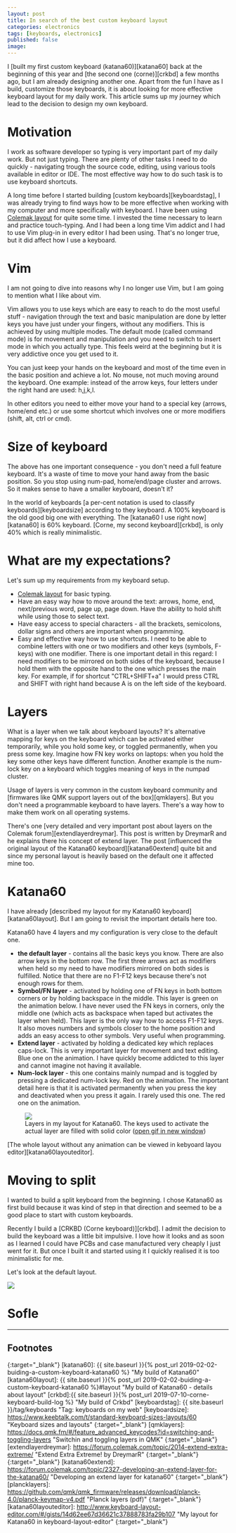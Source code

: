 ```yaml
---
layout: post
title: In search of the best custom keyboard layout
categories: electronics
tags: [keyboards, electronics]
published: false
image: 
---
```


I [built my first custom keyboard (katana60)][katana60] back at the beginning of this year and [the second one (corne)][crkbd] a few months ago, but I am already designing another one. Apart from the fun I have as I build, customize those keyboards, it is about looking for more effective keyboard layout for my daily work. This article sums up my journey which lead to the decision to design my own keyboard.

<!--more--> 

# Motivation

I work as software developer so typing is very important part of my daily work. But not just typing. There are plenty of other tasks I need to do quickly - navigating trough the source code, editing, using various tools available in editor or IDE. The most effective way how to do such task is to use keyboard shortcuts.

A long time before I started building [custom keyboards][keyboardstag], I was already trying to find ways how to be more effective when working with my computer and more specifically with keyboard. I have been using [Colemak layout][colemak] for quite some time. I invested the time necessary to learn and practice touch-typing. And I had been a long time Vim addict and I had to use Vim plug-in in every editor I had been using. That's no longer true, but it did affect how I use a keyboard.

# Vim

I am not going to dive into reasons why I no longer use Vim, but I am going to mention what I like about vim.

Vim allows you to use keys which are easy to reach to do the most useful stuff - navigation through the text and basic manipulation are done by letter keys you have just under your fingers, without any modifiers. This is achieved by using multiple modes. The default mode (called command mode) is for movement and manipulation and you need to switch to insert mode in which you actually type. This feels weird at the beginning but it is very addictive once you get used to it. 

You can just keep your hands on the keyboard and most of the time even in the basic position and achieve a lot. No mouse, not much moving around the keyboard. One example: instead of the arrow keys, four letters under the right hand are used: h,j,k,l.

In other editors you need to either move your hand to a special key (arrows, home/end etc.) or use some shortcut which involves one or more modifiers (shift, alt, ctrl or cmd).

# Size of keyboard

The above has one important consequence - you don't need a full feature keyboard. It's a waste of time to move your hand away from the basic position. So you stop using num-pad, home/end/page cluster and arrows. So it makes sense to have a smaller keyboard, doesn't it? 

In the world of keyboards [a per-cent notation is used to classify keyboards][keyboardsize] according to they keyboard. A 100% keyboard is the old good big one with everything. The [katana60 I use right now][katana60] is 60% keyboard. [Corne, my second keyboard][crkbd], is only 40% which is really minimalistic.

# What are my expectations?

Let's sum up my requirements from my keyboard setup.

- [Colemak layout][colemak] for basic typing.
- Have an easy way how to move around the text: arrows, home, end, next/previous word, page up, page down. Have the ability to hold shift while using those to select text.
- Have easy access to special characters - all the brackets, semicolons, dollar signs and others are important when programming.
- Easy and effective way how to use shortcuts. I need to be able to combine letters with one or two modifiers and other keys (symbols, F-keys) with one modifier. There is one important detail in this regard: I need modifiers to be mirrored on both sides of the keyboard, because I hold them with the opposite hand to the one which presses the main key. For example, if for shortcut "CTRL+SHIFT+a"  I would press CTRL and SHIFT with right hand because A is on the left side of the keyboard.

# Layers

What is a layer when we talk about keyboard layouts? It's alternative mapping for keys on the keyboard which can be activated either temporarily, while you hold some key, or toggled permanently, when you press some key. Imagine how FN key works on laptops: when you hold the key some other keys have different function. Another example is the num-lock key on a keyboard which toggles meaning of keys in the numpad cluster.

Usage of layers is very common in the custom keyboard community and [firmwares like QMK support layers out of the box][qmklayers]. But you don't need a programmable keyboard to have layers. There's a way how to make them work on all operating systems.

There's one [very detailed and very important post about layers on the Colemak forum][extendlayerdreymar]. This post is written by DreymarR and he explains there his concept of extend layer. The post [influenced the original layout of the Katana60 keyboard][katana60extend] quite bit and since my personal layout is heavily based on the default one it affected mine too.


# Katana60

I have already [described my layout for my Katana60 keyboard][katana60layout]. But I am going to revisit the important details here too.

Katana60 have 4 layers and my configuration is very close to the default one.

- **the default layer** - contains all the basic keys you know. There are also arrow keys in the bottom row. The first three arrows act as modifiers when held so my need to have modifiers mirrored on both sides is fulfilled. Notice that there are no F1-F12 keys because there's not enough rows for them. 
- **Symbol/FN layer** - activated by holding one of FN keys in both bottom corners or by holding backspace in the middle. This layer is green on the animation below. I have never used the FN keys in corners, only the middle one (which acts as backspace when taped but activates the layer when held). This layer is the only way how to access F1-F12 keys. It also moves numbers and symbols closer to the home position and adds an easy access to other symbols. Very useful when programming.
- **Extend layer** - activated by holding a dedicated key which replaces caps-lock. This is very important layer for movement and text editing. Blue one on the animation. I have quickly become addicted to this layer and cannot imagine not having it available.
- **Num-lock layer** - this one contains mainly numpad and is toggled by pressing a dedicated num-lock key. Red on the animation. The important detail here is that it is activated permanently when you press the key and deactivated when you press it again. I rarely used this one. The red one on the animation.

<figure>
<img src="{{site.baseurl}}/images/keyblayout/katanalayout_animation.gif">
<figcaption>Layers in my layout for Katana60. The keys used to activate the actual layer are filled with solid color (<a href="{{site.baseurl}}/images/keyblayout/katanalayout_animation.gif" target="_blank">open gif in new window</a>)</figcaption>
</figure>

[The whole layout without any animation can be viewed in kebyoard layou editor][katana60layouteditor].

# Moving to split

I wanted to build a split keyboard from the beginning. I chose Katana60 as first build because it was kind of step in that direction and seemed to be a good place to start with custom keyboards.

Recently I build a [CRKBD (Corne keyboard)][crkbd]. I admit the decision to build the keyboard was a little bit impulsive. I love how it looks and as soon as I learned I could have PCBs and case manufactured very cheaply I just went for it. But once I built it and started using it I quickly realised it is too minimalistic for me.

Let's look at the default layout.

<img src="{{site.baseurl}}/images/keyblayout/crkbd_default.png"/>

# Sofle 


----
## Footnotes


[colemak]: https://colemak.com/ "Colmak Layout"
{:target="_blank"} 
[katana60]: {{ site.baseurl }}{% post_url 2019-02-02-buiding-a-custom-keyboard-katana60 %} "My build of Katana60"
[katana60layout]: {{ site.baseurl }}{% post_url 2019-02-02-buiding-a-custom-keyboard-katana60 %}#layout "My build of Katana60 - details about layout"
[crkbd]:{{ site.baseurl }}{% post_url  2019-07-10-corne-keyboard-build-log %} "My build of Crkbd"
[keyboardstag]: {{ site.baseurl }}/tag/keyboards "Tag: keyboards on my web"
[keyboardsize]: https://www.keebtalk.com/t/standard-keyboard-sizes-layouts/60 "Keyboard sizes and layouts"
{:target="_blank"} 
[qmklayers]: https://docs.qmk.fm/#/feature_advanced_keycodes?id=switching-and-toggling-layers "Switchin and toggling layers in QMK"
{:target="_blank"} 
[extendlayerdreymar]: https://forum.colemak.com/topic/2014-extend-extra-extreme/ "Extend Extra Extreme! by DreymarR"
{:target="_blank"} 
{:target="_blank"} 
[katana60extend]: https://forum.colemak.com/topic/2327-developing-an-extend-layer-for-the-katana60/ "Developing an extend layer for katana60"
{:target="_blank"} 
[plancklayers]: https://github.com/qmk/qmk_firmware/releases/download/planck-4.0/planck-keymap-v4.pdf "Planck layers (pdf)"
{:target="_blank"} 
[katana60layouteditor]: http://www.keyboard-layout-editor.com/#/gists/14d62ee67d36621c37888783fa29b107 "My layout for Katana60 in keyboard-layout-editor"
{:target="_blank"} 